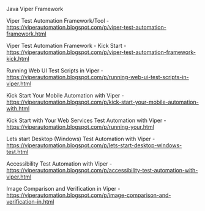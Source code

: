 Java Viper Framework 
	
Viper Test Automation Framework/Tool - https://viperautomation.blogspot.com/p/viper-test-automation-framework.html

Viper Test Automation Framework - Kick Start - https://viperautomation.blogspot.com/p/viper-test-automation-framework-kick.html

Running Web UI Test Scripts in Viper - https://viperautomation.blogspot.com/p/running-web-ui-test-scripts-in-viper.html

Kick Start Your Mobile Automation with Viper - https://viperautomation.blogspot.com/p/kick-start-your-mobile-automation-with.html

Kick Start with Your Web Services Test Automation with Viper - https://viperautomation.blogspot.com/p/running-your.html

Lets start Desktop (Windows) Test Automation with Viper - https://viperautomation.blogspot.com/p/lets-start-desktop-windows-test.html

Accessibility Test Automation with Viper - https://viperautomation.blogspot.com/p/accessibility-test-automation-with-viper.html

Image Comparison and Verification in Viper - https://viperautomation.blogspot.com/p/image-comparison-and-verification-in.html
